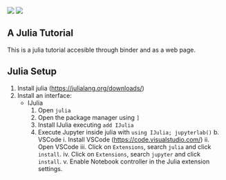 [![][docs-img]][docs-url]
[![][binder-img]][binder-url]

## A Julia Tutorial

This is a julia tutorial accesible through binder and as a web page.

[docs-img]: https://img.shields.io/badge/docs-latest%20release-blue.svg
[docs-url]: https://erickchacon.github.io/julia-tutorial/

[binder-img]: https://mybinder.org/badge_logo.svg
[binder-url]: https://mybinder.org/v2/gh/ErickChacon/julia-for-statistics/HEAD?filepath=notebooks

## Julia Setup

1. Install julia (https://julialang.org/downloads/)
2. Install an interface:
    - IJulia
        1. Open `julia`
        1. Open the package manager using `]`
        1. Install IJulia executing `add IJulia`
        1.  Execute Jupyter inside julia with `using IJulia; jupyterlab()`
    b. VSCode
        i. Install VSCode (https://code.visualstudio.com/)
        ii. Open VSCode
        iii. Click on `Extensions`, search `julia` and click `install`.
        iv.  Click on `Extensions`, search `jupyter` and click `install`.
        v.   Enable Notebook controller in the Julia extension settings.
